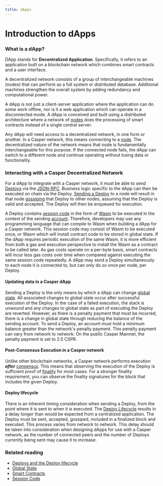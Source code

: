 ```yaml
---
title: dApps
---
```


# Introduction to dApps

### What is a dApp?

DApp stands for **Decentralized Application**. Specifically, it refers to an application built on a blockchain network which combines smart contracts and a user interface.

A decentralized network consists of a group of interchangeable machines (nodes) that can perform as a full system or distributed database. Additional machines strengthen the overall system by adding redundancy and computational power.

A dApp is not just a client-server application where the application can do some work offline, nor is it a web application which can operate in a disconnected mode. A dApp is conceived and built using a distributed architecture where a network of [nodes](../concepts/glossary/N.md#node) does the processing of smart contracts instead of a single central server.

Any dApp will need access to a decentralized network, in one form or another. In a Casper network, this means connecting to a [node](../concepts/glossary/N.md#node). The decentralized nature of the network means that node is fundamentally interchangeable for this purpose. If the connected node fails, the dApp can switch to a different node and continue operating without losing data or functionality.

### Interacting with a Casper Decentralized Network

For a dApp to integrate with a Casper network, it must be able to send [Deploys](../concepts/glossary/D.md#deploy) via the [JSON-RPC](../developers/json-rpc/index.md). Business logic specific to the dApp can then be executed on chain via the Deploy. [Sending a Deploy](../developers/dapps/sending-deploys.md) to a node will result in that node [gossiping](../concepts/design/p2p.md#communications-gossiping) that Deploy to other nodes, assuming that the Deploy is valid and accepted. The Deploy will then be enqueued for execution.

A Deploy contains [session code](../concepts/glossary/S.md#session-code) in the form of [Wasm](../concepts/glossary/W.md#webassembly) to be executed in the context of the sending [account](../concepts/glossary/A.md#account). Therefore, developers may use any programming language that can compile to Wasm when building a dApp for a Casper network. This session code may consist of Wasm to be executed once, or Wasm which will install contract code to be stored in global state. If the dApp requires periodic execution of the same Wasm, it is more efficient from both a gas and execution perspective to install the Wasm as a contract to be called later. As gas costs operate on a per-byte basis, smart contracts will incur less gas costs over time when compared against executing the same session code repeatedly.
A dApp may send a Deploy simultaneously to each node it is connected to, but can only do so once per node, per Deploy.

#### Updating data in a Casper dApp
Sending a Deploy is the only means by which a dApp can change [global state](../concepts/glossary/G.md#global-state). All associated changes to global state occur after successful execution of the Deploy. In the case of a failed execution, the stack is unwound and any changes to global state as part of executing the Deploy are reverted. However, as there is a penalty payment that must be incurred, there is a change in global state through reducing the balance of the sending account. To send a Deploy, an account must hold a minimum balance greater than the network's penalty payment. This penalty payment can vary from network to network. On the public Casper Mainnet, the penalty payment is set to 2.5 CSPR.

#### Post-Consensus Execution in a Casper network
Unlike other blockchain networks, a Casper network performs execution ***after*** [consensus](../concepts/glossary/C.md#consensus). This means that observing the execution of the Deploy is sufficient proof of [finality](../concepts/glossary/B.md#block-finality) for most cases. For a stronger finality requirement, you can observe the finality signatures for the block that includes the given Deploy.

#### Deploy lifecycle
There is an inherent timing consideration when sending a Deploy, from the point where it is sent to when it is executed. The [Deploy Lifecycle](../concepts/design/casper-design.md#execution-semantics-phases) results in a delay longer than would be expected from a centralized application. The Deploy must be sent, accepted, gossiped, included in a finalized block and executed. This process varies from network to network. This delay should be taken into consideration when designing dApps for use with a Casper network, as the number of connected peers and the number of Deploys currently being sent may cause it to increase.


### Related reading

- [Deploys and the Deploy lifecycle](../concepts/deploy-and-deploy-lifecycle.md)
- [Global State](../concepts/global-state.md)
- [Smart Contracts](../concepts/smart-contracts.md)
- [Session Code](../developers/writing-onchain-code/contract-vs-session.md#what-is-session-code)

